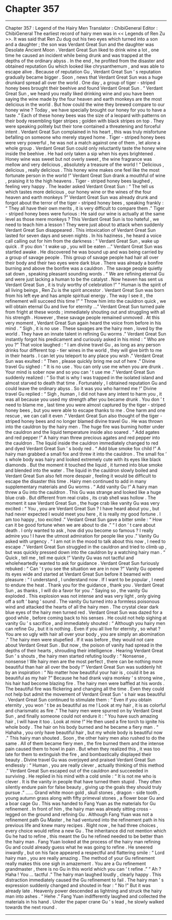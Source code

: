 
# Chapter 357


---

Chapter 357 : Legend of the Hairy Men
Translator :
ChibiGeneral
Editor :
ChibiGeneral
The earliest record of hairy men was in << Legends of Ren Zu >>.
It was said that Ren Zu dug out his two eyes which turned into a son and a daughter ; the son was Verdant Great Sun and the daughter was Desolate Ancient Moon .
Verdant Great Sun liked to drink wine a lot , one time he caused an incident while being drunk and was trapped at the depths of the ordinary abyss . In the end , he profited from the disaster and obtained reputation Gu which looked like chrysanthemum , and was able to escape alive .
Because of reputation Gu , Verdant Great Sun ’ s reputation gradually became bigger . Soon , news that Verdant Great Sun was a huge drunkard spread all over the world .
One day , a group of tiger - striped honey bees brought their beehive and found Verdant Great Sun .
“ Verdant Great Sun , we heard you really liked drinking wine and you have been saying the wine made by the four heaven and earth monkeys are the most delicious in the world . But how could the wine they brewed compare to our honey wine ? Today , we have specially brought our honey for you to have a taste .”
Each of these honey bees was the size of a leopard with patterns on their body resembling tiger stripes ; golden with black stripes on top . They were speaking politely but their tone contained a threatening and forceful intent .
Verdant Great Sun complained in his heart , this was truly
misfortune befalling on someone who merely stayed home
. Tiger - striped honey bees were very powerful , he was not a match against one of them , let alone a whole group .
Verdant Great Sun could only reluctantly taste the honey wine inside the beehive .
He had only taken a sip when his eyes brightened .
Honey wine was sweet but not overly sweet , the wine fragrance was mellow and very delicious , absolutely a treasure of the world !
“ Delicious , delicious , really delicious . This honey wine makes one feel like the most fortunate person in the world !” Verdant Great Sun drank a mouthful of wine , praising it to the high heavens .
Tiger - striped honey bees laughed , feeling very happy .
The leader asked Verdant Great Sun : “ The tell us which tastes more delicious , our honey wine or the wines of the four heaven and earth monkeys ?”
Verdant Great Sun was already drunk and forgot about the terror of the tiger - striped honey bees , speaking frankly : “ They all have their own merits , it is very difficult to compare them .”
Tiger - striped honey bees were furious :
He said our wine is actually at the same level as those mere monkeys ? This Verdant Great Sun is too hateful , we need to teach him a lesson !
They were just about to attack when suddenly Verdant Great Sun disappeared .
This intoxication of Verdant Great Sun lasted for seven days and seven nights .
In his haziness , he heard a voice call calling out for him from the darkness : “ Verdant Great Sun , wake up quick . If you don ’ t wake up , you will be eaten …”
Verdant Great Sun was startled awake .
He discovered he was bound up and was being carried by a group of savage people .
This group of savage people had hair all over their body and their two eyes were dark blue . There was already a bonfire burning and above the bonfire was a cauldron .
The savage people quietly sat down , speaking pleasant sounding words .
“ We are refining eternal Gu and were just lacking a human to be the catalyst . Now heaven has sent us Verdant Great Sun , it is truly worthy of celebration !”
“ Human is the spirit of all living beings , Ren Zu is the spirit ancestor . Verdant Great Sun was born from his left eye and has ample spiritual energy . The way I see it , the refinement will succeed this time !”
“ Throw him into the cauldron quick , we will obtain eternal Gu and live for eternity …”
Verdant Great Sun turned pale from fright at these words ; immediately shouting out and struggling with all his strength .
However , these savage people remained unmoved .
At this very moment , Verdant Great Sun again heard the voice from before in his mind .
“ Sigh , it is no use . These savages are the hairy men , loved by the world . They have an innate talent in refining Gu worms .”
Verdant Great Sun instantly forgot his predicament and curiously asked in his mind : “ Who are you ?”
That voice laughed : “ I am divine travel Gu , as long as any person drinks four different top - tier wines in the world , they will give birth to me in their hearts . I can let you teleport to any place you wish .”
Verdant Great Sun was exulted : “ Then , please quickly bring me out of here .”
Divine travel Gu sighed : “ It is no use . You can only use me when you are drunk . Your mind is sober now and so you can ’ t use me .”
Verdant Great Sun suddenly realized : “ So that is why I was trapped in the isolated island and almost starved to death that time . Fortunately , I obtained reputation Gu and could leave the ordinary abyss . So it was you who harmed me !”
Divine travel Gu replied : “ Sigh , human , I did not have any intent to harm you , it was all because you used my strength after you became drunk . You don ’ t need to blame me , last time you were almost captured by the tiger - striped honey bees , but you were able to escape thanks to me . One harm and one rescue , we can call it even .”
Verdant Great Sun also thought of the tiger - striped honey bees and no longer blamed divine travel Gu .
He was thrown into the cauldron by the hairy men .
The huge fire was burning hotter under the cauldron and the liquid temperature inside also soared .
“ Add agates and red pepper !” A hairy man threw precious agates and red pepper into the cauldron .
The liquid inside the cauldron immediately changed to red and dyed Verdant Great Sun ’ s body red .
“ Add blue smoke fox child !” A hairy man grabbed a small fox and threw it into the cauldron .
The small fox ’ s whole body was hairy and looked extremely cute with its eyes like black diamonds . But the moment it touched the liquid , it turned into blue smoke and blended into the water .
The liquid in the cauldron slowly boiled and Verdant Great Sun also felt more despair , feeling it would be difficult to escape the disaster this time .
Hairy men continued to add in many supplementary materials and Gu worms .
“ Add vanity Gu !” A hairy man threw a Gu into the cauldron .
This Gu was strange and looked like a huge blue crab . But different from real crabs , its crab shell was hollow .
The moment it saw Verdant Great Sun , the huge crab like vanity Gu was very excited : “ You , you are Verdant Great Sun ? I have heard about you , but had never expected I would meet you here , it is really my good fortune . I am too happy , too excited .”
Verdant Great Sun gave a bitter smile : “ How can it be good fortune when we are about to die .”
“ I don ’ t care about death . I only wanted to ask , how did you become so famous ? I really admire you ! I have the utmost admiration for people like you .” Vanity Gu asked with urgency .
“ I am not in the mood to talk about this now , I need to escape .” Verdant Great Sun struggled in the cauldron and tried to climb up , but was quickly pressed down into the cauldron by a watching hairy man .
“ Quick , tell me , tell me quick !” Vanity Gu was not tactful and wholeheartedly wanted to ask for guidance .
Verdant Great Sun furiously rebuked : “ Can ’ t you see the situation we are in now ?”
Vanity Gu opened its eyes wide and started at Verdant Great Sun before it beamed with pleasure : “ I understand , I understand now . If I want to be popular , I need to endure the heat . Thank you for the guidance , thank you . Verdant Great Sun , as thanks , I will do a favor for you .”
Saying so , the vanity Gu exploded .
This explosion was not intense and was very light , only giving off a soft ‘ bang ’ sound . The vanity Gu turned into a formless poisonous wind and attacked the hearts of all the hairy men .
The crystal clear dark blue eyes of the hairy men turned red .
Verdant Great Sun was dazed for a good while , before coming back to his senses . He could not help sighing at vanity Gu ’ s sacrifice , and immediately shouted : “ Although you hairy men can refine Gu , but it is nothing . Even if you all live for eternity , so what ? You are so ugly with hair all over your body , you are simply an abomination .”
The hairy men were stupefied .
If it was before , they would not care about Verdant Great Sun .
But now , the poison of vanity had spread in the depths of their hearts , shrouding their intelligence .
Hearing Verdant Great Sun ’ s shouts , the hairy men started refuting loudly : “ Nonsense , nonsense ! We hairy men are the most perfect , there can be nothing more beautiful than hair all over the body !”
Verdant Great Sun was suddenly hit by an inspiration : “ No matter how beautiful your hair is , could it be as beautiful as my hair ?”
Because he had drank vajra monkey ’ s strong wine , his hair had become blazing fire .
The hairy men were baffled at his words .
The beautiful fire was flickering and changing all the time . Even they could not help but admit the movement of Verdant Great Sun ’ s hair was beautiful .
Verdant Great Sun continued to stimulate them : “ Even if you obtain eternity , you won ’ t be as beautiful as me ! Look at my hair , it is as colorful and charismatic as fire .”
The hairy men were spurred on by Verdant Great Sun , and finally someone could not endure it : “ You have such amazing hair , I will have it too . Look at mine !”
He then used a fire torch to ignite his whole body .
The hair on his body burned and he became a fiery man .
“ Hahaha , you only have beautiful hair , but my whole body is beautiful now .” This hairy man shouted .
Soon , the other hairy men also rushed to do the same .
All of them became fiery men , the fire burned them and the intense pain caused them to howl in pain .
But when they realized this , it was too late for them to extinguish the fire , and bombastically displayed their beauty .
Divine travel Gu was overjoyed and praised Verdant Great Sun endlessly : “ Human , you are really clever , actually thinking of this method .”
Verdant Great Sun escaped out of the cauldron and succeeded in surviving . He replied in his mind with a cold smile : “ It is not me who is clever . It is the vanity in people that have turned them stupid . They often silently endure pain for false beauty , giving up the goals they should truly pursue .”
……
Grand white moon gold , skull stones , dragon - side tooth , young autumn grass along with fifty primeval stones , a flower boar Gu and a boar cage Gu .
This was handed to Fang Yuan as the materials for Gu refinement .
In front of him , the hairy man was already sitting cross - legged on the ground and refining Gu .
Although Fang Yuan was not a refinement path Gu Master , he had ventured into the refinement path in his previous life and knew many recipes .
Right now , he had three choices , every choice would refine a new Gu .
The inheritance did not mention which Gu he had to refine , this meant the Gu he refined needed to be better than the hairy man .
Fang Yuan looked at the process of the hairy man refining Gu and could already guess what he was going to refine .
He sneered inwardly , but on his face appeared a respectful and flattering smile : “ Lord hairy man , you are really amazing . The method of your Gu refinement really makes this one sigh in amazement . You are a Gu refinement grandmaster , there is no Gu in this world which you can ’ t refine .”
“ Ah ? Haha ! You … tactful .” The hairy man laughed loudly , clearly happy .
This distraction immediately caused the Gu refinement to fail .
The hairy man ’ s expression suddenly changed and shouted in fear : “ No !”
But it was already late .
Heavenly power descended as lightning and struck the hairy man into ashes .
“ Hehe .” Fang Yuan indifferently laughed and collected the materials in his hand . Under the paper crane Gu ’ s lead , he slowly walked towards the next round .

---


